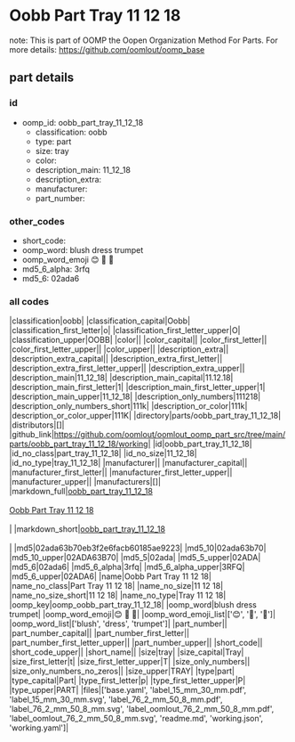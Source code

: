# Oobb Part Tray 11 12 18  

note: This is part of OOMP the Oopen Organization Method For Parts. For more details: https://github.com/oomlout/oomp_base

##  part details





### id
* oomp_id: oobb_part_tray_11_12_18
  * classification: oobb
  * type: part
  * size: tray
  * color: 
  * description_main: 11_12_18
  * description_extra: 
  * manufacturer: 
  * part_number: 

### other_codes
* short_code: 
* oomp_word: blush dress trumpet
* oomp_word_emoji :blush: :dress: :trumpet:
* md5_6_alpha: 3rfq
* md5_6: 02ada6

### all codes 
|classification|oobb|
|classification_capital|Oobb|
|classification_first_letter|o|
|classification_first_letter_upper|O|
|classification_upper|OOBB|
|color||
|color_capital||
|color_first_letter||
|color_first_letter_upper||
|color_upper||
|description_extra||
|description_extra_capital||
|description_extra_first_letter||
|description_extra_first_letter_upper||
|description_extra_upper||
|description_main|11_12_18|
|description_main_capital|11.12.18|
|description_main_first_letter|1|
|description_main_first_letter_upper|1|
|description_main_upper|11_12_18|
|description_only_numbers|111218|
|description_only_numbers_short|111k|
|description_or_color|111k|
|description_or_color_upper|111K|
|directory|parts/oobb_part_tray_11_12_18|
|distributors|[]|
|github_link|https://github.com/oomlout/oomlout_oomp_part_src/tree/main/parts/oobb_part_tray_11_12_18/working|
|id|oobb_part_tray_11_12_18|
|id_no_class|part_tray_11_12_18|
|id_no_size|11_12_18|
|id_no_type|tray_11_12_18|
|manufacturer||
|manufacturer_capital||
|manufacturer_first_letter||
|manufacturer_first_letter_upper||
|manufacturer_upper||
|manufacturers|[]|
|markdown_full|[oobb_part_tray_11_12_18](https://github.com/oomlout/oomlout_oomp_part_src/tree/main/parts/oobb_part_tray_11_12_18/working)<br>[](https://github.com/oomlout/oomlout_oomp_part_src/tree/main/parts/oobb_part_tray_11_12_18/working)<br>[Oobb Part Tray 11 12 18](https://github.com/oomlout/oomlout_oomp_part_src/tree/main/parts/oobb_part_tray_11_12_18/working)<br><br>|
|markdown_short|[oobb_part_tray_11_12_18](https://github.com/oomlout/oomlout_oomp_part_src/tree/main/parts/oobb_part_tray_11_12_18/working)<br><br>|
|md5|02ada63b70eb3f2e6facb60185ae9223|
|md5_10|02ada63b70|
|md5_10_upper|02ADA63B70|
|md5_5|02ada|
|md5_5_upper|02ADA|
|md5_6|02ada6|
|md5_6_alpha|3rfq|
|md5_6_alpha_upper|3RFQ|
|md5_6_upper|02ADA6|
|name|Oobb Part Tray 11 12 18|
|name_no_class|Part Tray 11 12 18|
|name_no_size|11 12 18|
|name_no_size_short|11 12 18|
|name_no_type|Tray 11 12 18|
|oomp_key|oomp_oobb_part_tray_11_12_18|
|oomp_word|blush dress trumpet|
|oomp_word_emoji|:blush: :dress: :trumpet:|
|oomp_word_emoji_list|[':blush:', ':dress:', ':trumpet:']|
|oomp_word_list|['blush', 'dress', 'trumpet']|
|part_number||
|part_number_capital||
|part_number_first_letter||
|part_number_first_letter_upper||
|part_number_upper||
|short_code||
|short_code_upper||
|short_name||
|size|tray|
|size_capital|Tray|
|size_first_letter|t|
|size_first_letter_upper|T|
|size_only_numbers||
|size_only_numbers_no_zeros||
|size_upper|TRAY|
|type|part|
|type_capital|Part|
|type_first_letter|p|
|type_first_letter_upper|P|
|type_upper|PART|
|files|['base.yaml', 'label_15_mm_30_mm.pdf', 'label_15_mm_30_mm.svg', 'label_76_2_mm_50_8_mm.pdf', 'label_76_2_mm_50_8_mm.svg', 'label_oomlout_76_2_mm_50_8_mm.pdf', 'label_oomlout_76_2_mm_50_8_mm.svg', 'readme.md', 'working.json', 'working.yaml']|
